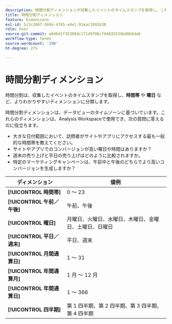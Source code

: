 ```yaml
---
description: 時間分割ディメンションが収集したイベントのタイムスタンプを取得し、これらのイベントをより意味のあるディメンション（時間帯や曜日など）に分類する方法について説明します。
title: 時間分割ディメンション
feature: Dimensions
exl-id: 5c3c2867-58de-4765-a4e1-91eac1891b38
role: User
source-git-commit: a646d1f35308dc1f1d9f06cf94835534bd8b8da6
workflow-type: tm+mt
source-wordcount: '198'
ht-degree: 27%

---
```


# 時間分割ディメンション

時間分割は、収集したイベントのタイムスタンプを取得し、**時間帯** や **曜日** など、よりわかりやすいディメンションに分類します。

時間分割ディメンションは、データビューのタイムゾーンに基づいています。これらのディメンションは、Analysis Workspaceで使用でき、次の質問に答えるのに役立ちます。

* 大きな日付範囲において、訪問者がサイトやアプリにアクセスする最も一般的な時間帯を教えてください。
* サイトやアプリでのコンバージョンが高い曜日や時間はありますか？
* 週末の売り上げと平日の売り上げはどのように比較されますか。
* 特定のマーケティングキャンペーンは、午前中と午後のどちらでより高いコンバージョンを生成しますか？

| ディメンション | 値例 |
|--- |--- |
| **[!UICONTROL 時間帯]** | 0 ～ 23 |
| **[!UICONTROL 午前／午後]** | 午前、午後 |
| **[!UICONTROL 曜日]** | 月曜日、火曜日、水曜日、木曜日、金曜日、土曜日、日曜日 |
| **[!UICONTROL 平日／週末]** | 平日、週末 |
| **[!UICONTROL 月間通算日]** | 1 ～ 31 |
| **[!UICONTROL 年間通算月]** | 1 月 ～ 12 月 |
| **[!UICONTROL 年間通算日]** | 1 ～ 366 |
| **[!UICONTROL 四半期]** | 第 1 四半期、第 2 四半期、第 3 四半期、第 4 四半期 |
